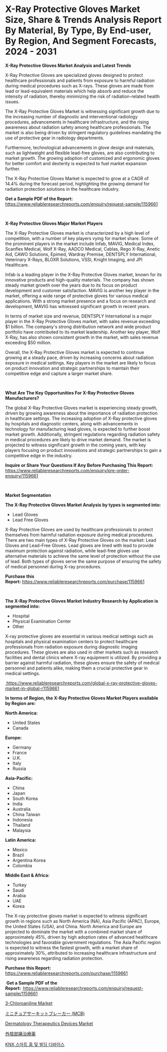 <p><h1>X-Ray Protective Gloves Market Size, Share & Trends Analysis Report By Material, By Type, By End-user, By Region, And Segment Forecasts, 2024 - 2031</h1></p><p><strong>X-Ray Protective Gloves Market Analysis and Latest Trends</strong></p>
<p><p>X-Ray Protective Gloves are specialized gloves designed to protect healthcare professionals and patients from exposure to harmful radiation during medical procedures such as X-rays. These gloves are made from lead or lead-equivalent materials which help absorb and reduce the intensity of radiation, thereby minimizing the risk of radiation-related health issues.</p><p>The X-Ray Protective Gloves Market is witnessing significant growth due to the increasing number of diagnostic and interventional radiology procedures, advancements in healthcare infrastructure, and the rising awareness about radiation safety among healthcare professionals. The market is also being driven by stringent regulatory guidelines mandating the use of protective gear in radiology departments.</p><p>Furthermore, technological advancements in glove design and materials, such as lightweight and flexible lead-free gloves, are also contributing to market growth. The growing adoption of customized and ergonomic gloves for better comfort and dexterity is expected to fuel market expansion further.</p><p>The X-Ray Protective Gloves Market is expected to grow at a CAGR of 14.4% during the forecast period, highlighting the growing demand for radiation protection solutions in the healthcare industry.</p></p>
<p><strong>Get a Sample PDF of the Report:&nbsp;</strong> <a href="https://www.reliableresearchreports.com/enquiry/request-sample/1159661">https://www.reliableresearchreports.com/enquiry/request-sample/1159661</a></p>
<p>&nbsp;</p>
<p><strong>X-Ray Protective Gloves Major Market Players</strong></p>
<p><p>The X-Ray Protective Gloves market is characterized by a high level of competition, with a number of key players vying for market share. Some of the prominent players in the market include Infab, MAVIG, Medical Index, Scanflex Medical, Wolf X-Ray, AADCO Medical, Cablas, Rego X-Ray, Anetic Aid, CAWO Solutions, Epimed, Wardray Premise, DENTSPLY International, Veterinary X-Rays, BLOXR Solutions, VSSI, Knight Imaging, and JPI Healthcare.</p><p>Infab is a leading player in the X-Ray Protective Gloves market, known for its innovative products and high-quality materials. The company has shown steady market growth over the years due to its focus on product development and customer satisfaction. MAVIG is another key player in the market, offering a wide range of protective gloves for various medical applications. With a strong market presence and a focus on research and development, MAVIG has witnessed significant growth in recent years.</p><p>In terms of market size and revenue, DENTSPLY International is a major player in the X-Ray Protective Gloves market, with sales revenue exceeding $1 billion. The company's strong distribution network and wide product portfolio have contributed to its market leadership. Another key player, Wolf X-Ray, has also shown consistent growth in the market, with sales revenue exceeding $50 million.</p><p>Overall, the X-Ray Protective Gloves market is expected to continue growing at a steady pace, driven by increasing concerns about radiation exposure in medical settings. Key players in the market are likely to focus on product innovation and strategic partnerships to maintain their competitive edge and capture a larger market share.</p></p>
<p>&nbsp;</p>
<p><strong>What Are The Key Opportunities For X-Ray Protective Gloves Manufacturers?</strong></p>
<p><p>The global X-Ray Protective Gloves market is experiencing steady growth, driven by growing awareness about the importance of radiation protection in healthcare settings. The increasing adoption of X-Ray protective gloves by hospitals and diagnostic centers, along with advancements in technology for manufacturing lead gloves, is expected to further boost market growth. Additionally, stringent regulations regarding radiation safety in medical procedures are likely to drive market demand. The market is projected to witness significant growth in the coming years, with key players focusing on product innovations and strategic partnerships to gain a competitive edge in the industry.</p></p>
<p><strong>Inquire or Share Your Questions If Any Before Purchasing This Report:</strong> <a href="https://www.reliableresearchreports.com/enquiry/pre-order-enquiry/1159661">https://www.reliableresearchreports.com/enquiry/pre-order-enquiry/1159661</a></p>
<p>&nbsp;</p>
<p><strong>Market Segmentation</strong></p>
<p><strong>The X-Ray Protective Gloves Market Analysis by types is segmented into:</strong></p>
<p><ul><li>Lead Gloves</li><li>Lead Free Gloves</li></ul></p>
<p><p>X-Ray Protective Gloves are used by healthcare professionals to protect themselves from harmful radiation exposure during medical procedures. There are two main types of X-Ray Protective Gloves on the market: Lead Gloves and Lead-Free Gloves. Lead gloves are lined with lead to provide maximum protection against radiation, while lead-free gloves use alternative materials to achieve the same level of protection without the use of lead. Both types of gloves serve the same purpose of ensuring the safety of medical personnel during X-ray procedures.</p></p>
<p><strong>Purchase this Report:&nbsp;</strong><a href="https://www.reliableresearchreports.com/purchase/1159661">https://www.reliableresearchreports.com/purchase/1159661</a></p>
<p>&nbsp;</p>
<p><strong>The X-Ray Protective Gloves Market Industry Research by Application is segmented into:</strong></p>
<p><ul><li>Hospital</li><li>Physical Examination Center</li><li>Other</li></ul></p>
<p><p>X-ray protective gloves are essential in various medical settings such as hospitals and physical examination centers to protect healthcare professionals from radiation exposure during diagnostic imaging procedures. These gloves are also used in other markets such as research facilities and dental clinics where X-ray equipment is utilized. By providing a barrier against harmful radiation, these gloves ensure the safety of medical personnel and patients alike, making them a crucial protective gear in medical settings.</p></p>
<p><a href="https://www.reliableresearchreports.com/global-x-ray-protective-gloves-market-in-global-r1159661">&nbsp;https://www.reliableresearchreports.com/global-x-ray-protective-gloves-market-in-global-r1159661</a></p>
<p><strong>In terms of Region, the X-Ray Protective Gloves Market Players available by Region are:</strong></p>
<p>
    <p> <strong> North America: </strong>
        <ul>
            <li>United States</li>
            <li>Canada</li>
        </ul>
        </p> 
    <p> <strong> Europe: </strong>
        <ul>
            <li>Germany</li>
            <li>France</li>
            <li>U.K.</li>
            <li>Italy</li>
            <li>Russia</li>
        </ul>
        </p> 
    <p> <strong> Asia-Pacific: </strong>
        <ul>
            <li>China</li>
            <li>Japan</li>
            <li>South Korea</li>
            <li>India</li>
            <li>Australia</li>
            <li>China Taiwan</li>
            <li>Indonesia</li>
            <li>Thailand</li>
            <li>Malaysia</li>
        </ul>
        </p> 
    <p> <strong> Latin America: </strong>
        <ul>
            <li>Mexico</li>
            <li>Brazil</li>
            <li>Argentina Korea</li>
            <li>Colombia</li>
        </ul>
        </p> 
    <p> <strong> Middle East & Africa: </strong>
        <ul>
            <li>Turkey</li>
            <li>Saudi</li>
            <li>Arabia</li>
            <li>UAE</li>
            <li>Korea</li>
        </ul>
    </p>
    </p>
<p><p>The X-ray protective gloves market is expected to witness significant growth in regions such as North America (NA), Asia Pacific (APAC), Europe, the United States (USA), and China. North America and Europe are projected to dominate the market with a combined market share of approximately 45%, driven by high adoption rates of advanced healthcare technologies and favorable government regulations. The Asia Pacific region is expected to witness the fastest growth, with a market share of approximately 30%, attributed to increasing healthcare infrastructure and rising awareness regarding radiation protection.</p></p>
<p><strong>Purchase this Report: </strong><a href="https://www.reliableresearchreports.com/purchase/1159661">https://www.reliableresearchreports.com/purchase/1159661</a></p>
<p>&nbsp;<strong>Get a Sample PDF of the Report:&nbsp;&nbsp;</strong><a href="https://www.reliableresearchreports.com/enquiry/request-sample/1159661">https://www.reliableresearchreports.com/enquiry/request-sample/1159661</a></p>
<p><strong></strong></p>
<p><p><a href="https://github.com/JennyferFeil2023/Market-Research-Report-List-1/blob/main/3-chloroaniline-market.md">3-Chloroaniline Market</a></p><p><a href="https://github.com/AylinBeier/Market-Research-Report-List-1/blob/main/703291288595.md">ミニチュアサーキットブレーカー (MCB)</a></p><p><a href="https://github.com/RoccoManning/Market-Research-Report-List-5/blob/main/dermatology-therapeutics-devices-market.md">Dermatology Therapeutics Devices Market</a></p><p><a href="https://github.com/GregorioOKeefe2023/Market-Research-Report-List-1/blob/main/539363488596.md">外陰部痛治療薬</a></p><p><a href="https://github.com/KoleLedner/Market-Research-Report-List-1/blob/main/367414781232.md">KNX 스마트 홈 및 빌딩 디바이스</a></p></p>